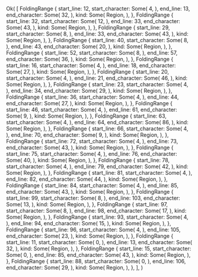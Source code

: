 Ok(
    [
        FoldingRange {
            start_line: 12,
            start_character: Some(
                4,
            ),
            end_line: 13,
            end_character: Some(
                32,
            ),
            kind: Some(
                Region,
            ),
        },
        FoldingRange {
            start_line: 32,
            start_character: Some(
                12,
            ),
            end_line: 33,
            end_character: Some(
                43,
            ),
            kind: Some(
                Region,
            ),
        },
        FoldingRange {
            start_line: 29,
            start_character: Some(
                8,
            ),
            end_line: 33,
            end_character: Some(
                43,
            ),
            kind: Some(
                Region,
            ),
        },
        FoldingRange {
            start_line: 40,
            start_character: Some(
                8,
            ),
            end_line: 43,
            end_character: Some(
                20,
            ),
            kind: Some(
                Region,
            ),
        },
        FoldingRange {
            start_line: 52,
            start_character: Some(
                8,
            ),
            end_line: 57,
            end_character: Some(
                36,
            ),
            kind: Some(
                Region,
            ),
        },
        FoldingRange {
            start_line: 16,
            start_character: Some(
                4,
            ),
            end_line: 18,
            end_character: Some(
                27,
            ),
            kind: Some(
                Region,
            ),
        },
        FoldingRange {
            start_line: 20,
            start_character: Some(
                4,
            ),
            end_line: 21,
            end_character: Some(
                46,
            ),
            kind: Some(
                Region,
            ),
        },
        FoldingRange {
            start_line: 23,
            start_character: Some(
                4,
            ),
            end_line: 34,
            end_character: Some(
                29,
            ),
            kind: Some(
                Region,
            ),
        },
        FoldingRange {
            start_line: 36,
            start_character: Some(
                4,
            ),
            end_line: 44,
            end_character: Some(
                27,
            ),
            kind: Some(
                Region,
            ),
        },
        FoldingRange {
            start_line: 46,
            start_character: Some(
                4,
            ),
            end_line: 61,
            end_character: Some(
                9,
            ),
            kind: Some(
                Region,
            ),
        },
        FoldingRange {
            start_line: 63,
            start_character: Some(
                4,
            ),
            end_line: 64,
            end_character: Some(
                86,
            ),
            kind: Some(
                Region,
            ),
        },
        FoldingRange {
            start_line: 66,
            start_character: Some(
                4,
            ),
            end_line: 70,
            end_character: Some(
                9,
            ),
            kind: Some(
                Region,
            ),
        },
        FoldingRange {
            start_line: 72,
            start_character: Some(
                4,
            ),
            end_line: 73,
            end_character: Some(
                43,
            ),
            kind: Some(
                Region,
            ),
        },
        FoldingRange {
            start_line: 75,
            start_character: Some(
                4,
            ),
            end_line: 76,
            end_character: Some(
                40,
            ),
            kind: Some(
                Region,
            ),
        },
        FoldingRange {
            start_line: 78,
            start_character: Some(
                4,
            ),
            end_line: 79,
            end_character: Some(
                42,
            ),
            kind: Some(
                Region,
            ),
        },
        FoldingRange {
            start_line: 81,
            start_character: Some(
                4,
            ),
            end_line: 82,
            end_character: Some(
                44,
            ),
            kind: Some(
                Region,
            ),
        },
        FoldingRange {
            start_line: 84,
            start_character: Some(
                4,
            ),
            end_line: 85,
            end_character: Some(
                43,
            ),
            kind: Some(
                Region,
            ),
        },
        FoldingRange {
            start_line: 99,
            start_character: Some(
                8,
            ),
            end_line: 103,
            end_character: Some(
                13,
            ),
            kind: Some(
                Region,
            ),
        },
        FoldingRange {
            start_line: 97,
            start_character: Some(
                8,
            ),
            end_line: 98,
            end_character: Some(
                17,
            ),
            kind: Some(
                Region,
            ),
        },
        FoldingRange {
            start_line: 93,
            start_character: Some(
                4,
            ),
            end_line: 94,
            end_character: Some(
                15,
            ),
            kind: Some(
                Region,
            ),
        },
        FoldingRange {
            start_line: 96,
            start_character: Some(
                4,
            ),
            end_line: 105,
            end_character: Some(
                23,
            ),
            kind: Some(
                Region,
            ),
        },
        FoldingRange {
            start_line: 11,
            start_character: Some(
                0,
            ),
            end_line: 13,
            end_character: Some(
                32,
            ),
            kind: Some(
                Region,
            ),
        },
        FoldingRange {
            start_line: 15,
            start_character: Some(
                0,
            ),
            end_line: 85,
            end_character: Some(
                43,
            ),
            kind: Some(
                Region,
            ),
        },
        FoldingRange {
            start_line: 88,
            start_character: Some(
                0,
            ),
            end_line: 106,
            end_character: Some(
                29,
            ),
            kind: Some(
                Region,
            ),
        },
    ],
)